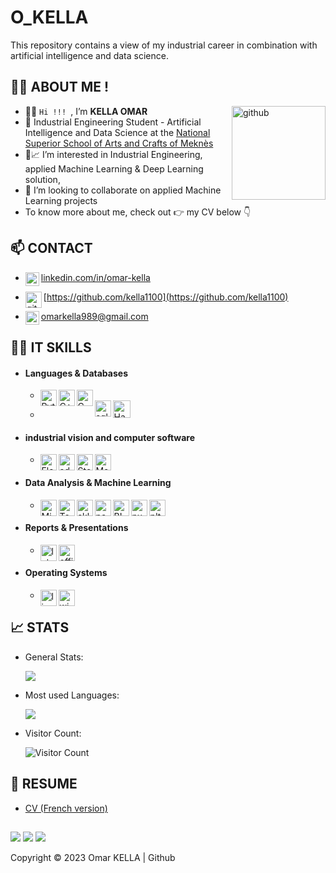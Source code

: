# O_KELLA
This repository contains a view of my industrial career in combination with artificial intelligence and data science.

## 👨💼 __ABOUT ME__ !

<img align="right" alt="github" width="150px" src="https://avatars.githubusercontent.com/u/80822786?s=400&u=5eed70f4a96c6053f07fefb721f57031a5e0f8bb&v=4" />

- 👋👋 ```Hi !!! ```, I’m __KELLA OMAR__
- 🏫 Industrial Engineering Student - Artificial Intelligence and Data Science at the [National Superior School of Arts and Crafts of Meknès](http://www.ensam-umi.ac.ma/)
- 👀📈 I’m interested in Industrial Engineering, applied Machine Learning & Deep Learning solution,
- 💞️ I’m looking to collaborate on applied Machine Learning projects 
- To know more about me, check out 👉 my CV below 👇

## 📫 __CONTACT__

- [<img align="left" alt="LinkedIn" width="22px" src="https://cdn.jsdelivr.net/npm/simple-icons@v3/icons/linkedin.svg" />](http://linkedin.com/in/omar-kella) [linkedin.com/in/omar-kella](http://linkedin.com/in/omar-kella)

- [<img align="left" alt="github" width="26px" src="https://cdn.afterdawn.fi/v3/news/original/github-logo.png" />](https://github.com/kella1100)[https://github.com/kella1100](https://github.com/kella1100)

- [<img align="left" alt="gmail" width="22px" src="https://cdn.icon-icons.com/icons2/2428/PNG/96/gmail_black_logo_icon_147126.png" />](omarkella989@gmail.com)[omarkella989@gmail.com](omarkella989@gmail.com)


## 👩‍💻 __IT SKILLS__
  - #### Languages & Databases 
    - <img title="Python" align="left" alt="Python" width="26px" src="https://logos-download.com/wp-content/uploads/2016/10/Python_logo_icon.png" />
      <img title="C++" align="left" alt="C++" width="26px" src="https://freepngimg.com/thumb/c++/6-2-c++-free-download-png.png" />
      <img title="C#" align="left" alt="C sharp" width="26px" src="https://assets-global.website-files.com/5aa7081220a301f2a3644f3b/5c363b1f43fb7bbc94f002c3_Website_Reporting%20Language%20Icons_Csharp.png" />
      
    - <img title="SQL" align="left" alt="sql" width="26px" src="http://www.faceofit.com/wp-content/uploads/2016/04/logoAzureSql.png" />
      <img title="Hadoop" align="lift" alt="Hadoop" width="28px" hight="26px" src="https://www.meme-arsenal.com/memes/d4b66991745a34cdb4a60fa4b33786a0.jpg" />

    
    
  - #### industrial vision and computer software
    - <img title="Flexsim" align="left" alt="Flexsim" width="26px" src="https://encrypted-tbn0.gstatic.com/images?q=tbn:ANd9GcR0AdVRITEXiU4yRcVc9_kplyNmDPgx9X0OpnGQgz3gRq70YFAjB4TVjaCFdeVCVfbOsZE&usqp=CAU" />
      <img title="adaptive vision" align="left" alt="adaptive vision" width="26px" src="https://www.automation.com/getmedia/3f854707-22f0-45d9-83e1-164a515f4b7f/Logo_AdaptiveVisionStudio4" />
      <img title="step7" align="left" alt="Step 7" width="26px" src="http://www.easyedge.io/wp-content/uploads/2021/04/Siemens-S7.jpg" />
      <img title="Matlab" align="left" alt="Matlab" width="26px" src="https://upload.wikimedia.org/wikipedia/commons/2/21/Matlab_Logo.png" />

    
  - #### Data Analysis & Machine Learning
    - <img title="Minitab" align="left" alt="Minitab" width="26px" src="http://sixsigmablackbelt.s3-ap-southeast-1.amazonaws.com/production/assets/minitab-17-mark-0a60822261c3a7d59495526f7d99a405.png" />
      <img title="Tensor Flow" align="left" alt="Tonsorflow" width="26px" src="https://s1.qwant.com/thumbr/0x380/2/5/8ac02d09475618730fa459cbc881fe21c0a06b1f012f14514a72794bbfd304/1*iDQvKoz7gGHc6YXqvqWWZQ.png?u=https%3A%2F%2Fcdn-images-1.medium.com%2Fmax%2F1200%2F1*iDQvKoz7gGHc6YXqvqWWZQ.png&q=0&b=1&p=0&a=0" />
      
      <img title="SkLearn" align="left" alt="sklearn" width="26px" src="https://hadrienj.github.io/assets/images/icons/sklearn.png" />
      <img title="pandas" align="left" alt="pandas" width="26px" src="https://seeklogo.com/images/P/pandas-logo-776F6D45BB-seeklogo.com.png"/>
      <img title="power bi" align="left" alt="BI" width="26px" src="https://store-images.s-microsoft.com/image/apps.9729.14405452487353876.a6612b1c-3bfc-46da-ad7e-0dd83b65757d.be9b17fe-9781-42f6-9a3e-4914ef774843?mode=scale&q=90&h=300&w=300" />
      <img title="Numpy" align="left" alt="numpy" width="26px" src="http://teaching.mrsharky.com/theme/icons/numpy_icon.png" />
      <img title="Matplotlib" align="left" alt="plt" width="26px" src="https://upload.wikimedia.org/wikipedia/commons/thumb/0/01/Created_with_Matplotlib-logo.svg/1200px-Created_with_Matplotlib-logo.svg.png" />
    
  - #### Reports & Presentations
    - <img title="LaTeX" align="left" alt="latex" width="26px" src="https://upload.wikimedia.org/wikipedia/commons/thumb/9/95/TeXShop_icon.png/600px-TeXShop_icon.png" />
      <img title="Pack Office" align="left" alt="office" width="26px" src="https://icons.iconarchive.com/icons/blackvariant/button-ui-microsoft-office-apps/1024/Microsoft-Office-icon.png" />

  - #### Operating Systems
    - <img title="docker" align="left" alt="linux" width="26px" src="https://www.1min30.com/wp-content/uploads/2018/05/Logo-Docker-1.jpg" />
      <img title="Windows" align="left" alt="windows" width="26px" src="https://www.shareicon.net/data/512x512/2015/09/16/101922_windows_512x512.png" /> 


## 📈 __STATS__
  - General Stats:
  
    <img align="center" src="https://github-readme-stats.vercel.app/api?username=kella1100&theme=algolia&show_icons=true" />

  - Most used Languages:
  
    <img align="center" src="https://github-readme-stats.vercel.app/api/top-langs/?username=kella1100&layout=compact&theme=algolia&show_icons=true" />

  - Visitor Count: 
  
    ![Visitor Count](https://profile-counter.glitch.me/{kella1100}/count.svg)


## 📝 __RESUME__
- <a href="https://drive.google.com/file/d/170a7WZLplJIdTLgMGFMrC0dIqbgKO5PA/view?usp=sharing" target="_blank">CV (French version)</a>

##

![](https://img.shields.io/badge/GitHub-100000?style=for-the-badge&logo=github&logoColor=white)
![](https://img.shields.io/badge/LinkedIn-0077B5?style=for-the-badge&logo=linkedin&logoColor=white)
![](https://img.shields.io/badge/Windows-0078D6?style=for-the-badge&logo=windows&logoColor=white)

Copyright © 2023 Omar KELLA | Github
